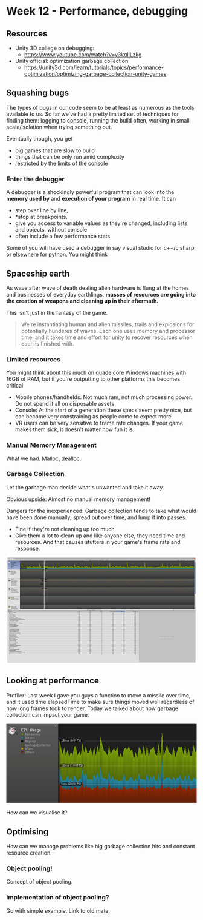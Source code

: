 # Week 12 - Performance, debugging


## Resources

* Unity 3D college on debugging:
  - https://www.youtube.com/watch?v=y3kqIlLzIig
* Unity official: optimization garbage collection
  - https://unity3d.com/learn/tutorials/topics/performance-optimization/optimizing-garbage-collection-unity-games

## Squashing bugs

The types of bugs in our code seem to be at least as numerous as the tools available to us. So far we've had a pretty limited set of techniques for finding them: logging to console, running the build often, working in small scale/isolation when trying something out.

Eventually though, you get 
* big games that are slow to build
* things that can be only run amid complexity
* restricted by the limits of the console

### Enter the debugger

A debugger is a shockingly powerful program that can look into the **memory used by** and **execution of your program** in real time. It can
* step over line by line, 
* *stop at breakpoints. 
* give you access to variable values as they're changed, including lists and objects, without console
* often include a few performance stats 

Some of you will have used a debugger in say visual studio for c++/c sharp, or elsewhere for python. You might think 


## Spaceship earth

As wave after wave of death dealing alien hardware is flung at the homes and businesses of everyday earthlings, **masses of resources are going into the creation of weapons and cleaning up in their aftermath.**

This isn't just in the fantasy of the game. 

> We're instantiating human and alien missiles, trails and explosions for potentially hunderes of waves. Each one uses memory and processor time, and it takes time and effort for unity to recover resources when each is finished with.

### Limited resources

You might think about this much on quade core Windows machines with 16GB of RAM, but if you're outputting to other platforms this becomes critical
* Mobile phones/handhelds: Not much ram, not much processing power. Do not spend it all on disposable assets.
* Console: At the start of a generation these specs seem pretty nice, but can become very constraining as people come to expect more.
* VR users can be very sensitive to frame rate changes. If your game makes them sick, it doesn't matter how fun it is.

### Manual Memory Management

What we had. Malloc, dealloc.

### Garbage Collection

Let the garbage man decide what's unwanted and take it away.

Obvious upside:
Almost no manual memory management!

Dangers for the inexperienced: Garbage collection tends to take what would have been done manually, spread out over time, and lump it into passes. 
* Fine if they're not cleaning up too much. 
* Give them a lot to clean up and like anyone else, they need time and resources. And that causes stutters in your game's frame rate and response.  

![GC Peaks](assets/week12/garbage_collection_peaks.png)

## Looking at performance

Profiler!
Last week I gave you guys a function to move a missile over time, and it used time.elapsedTime to make sure things moved well regardless of how long frames took to render. 
Today we talked about how garbage collection can impact your game.

![profiler cpu frames](assets/week12/profiler_cpu_frametime.png)

How can we visualise it?

## Optimising

How can we manage problems like big garbage collection hits and constant resource creation

### Object pooling!

Concept of object pooling.

### implementation of object pooling?

Go with simple example. Link to old mate.
